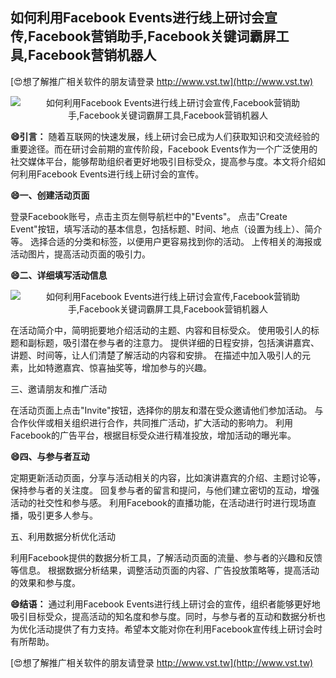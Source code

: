 ## **如何利用Facebook Events进行线上研讨会宣传,Facebook营销助手,Facebook关键词霸屏工具,Facebook营销机器人**

[😍想了解推广相关软件的朋友请登录 http://www.vst.tw](http://www.vst.tw)

 <center><img src="https://vst.tw/MP4/tuiguang/png/8.png" alt="如何利用Facebook Events进行线上研讨会宣传,Facebook营销助手,Facebook关键词霸屏工具,Facebook营销机器人"></center>

**😄引言：**
随着互联网的快速发展，线上研讨会已成为人们获取知识和交流经验的重要途径。而在研讨会前期的宣传阶段，Facebook Events作为一个广泛使用的社交媒体平台，能够帮助组织者更好地吸引目标受众，提高参与度。本文将介绍如何利用Facebook Events进行线上研讨会的宣传。

**😄一、创建活动页面**

登录Facebook账号，点击主页左侧导航栏中的"Events"。
点击"Create Event"按钮，填写活动的基本信息，包括标题、时间、地点（设置为线上）、简介等。
选择合适的分类和标签，以便用户更容易找到你的活动。
上传相关的海报或活动图片，提高活动页面的吸引力。

**😄二、详细填写活动信息**

 <center><img src="https://vst.tw/MP4/tuiguang/png/8.png" alt="如何利用Facebook Events进行线上研讨会宣传,Facebook营销助手,Facebook关键词霸屏工具,Facebook营销机器人"></center>

在活动简介中，简明扼要地介绍活动的主题、内容和目标受众。
使用吸引人的标题和副标题，吸引潜在参与者的注意力。
提供详细的日程安排，包括演讲嘉宾、讲题、时间等，让人们清楚了解活动的内容和安排。
在描述中加入吸引人的元素，比如特邀嘉宾、惊喜抽奖等，增加参与的兴趣。

三、邀请朋友和推广活动

在活动页面上点击"Invite"按钮，选择你的朋友和潜在受众邀请他们参加活动。
与合作伙伴或相关组织进行合作，共同推广活动，扩大活动的影响力。
利用Facebook的广告平台，根据目标受众进行精准投放，增加活动的曝光率。

**😄四、与参与者互动**

定期更新活动页面，分享与活动相关的内容，比如演讲嘉宾的介绍、主题讨论等，保持参与者的关注度。
回复参与者的留言和提问，与他们建立密切的互动，增强活动的社交性和参与感。
利用Facebook的直播功能，在活动进行时进行现场直播，吸引更多人参与。

五、利用数据分析优化活动

利用Facebook提供的数据分析工具，了解活动页面的流量、参与者的兴趣和反馈等信息。
根据数据分析结果，调整活动页面的内容、广告投放策略等，提高活动的效果和参与度。

**😄结语：**
通过利用Facebook Events进行线上研讨会的宣传，组织者能够更好地吸引目标受众，提高活动的知名度和参与度。同时，与参与者的互动和数据分析也为优化活动提供了有力支持。希望本文能对你在利用Facebook宣传线上研讨会时有所帮助。

[😍想了解推广相关软件的朋友请登录 http://www.vst.tw](http://www.vst.tw)




